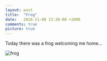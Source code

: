 ```yaml
---
layout: post
title:  "Frog"
date:   2016-11-08 13-20-08 +1000
comments: true
picture: true
---
```


Today there was a frog welcoming me home...

<img src="http://i.imgur.com/HY80HNX.jpg" alt="frog">
